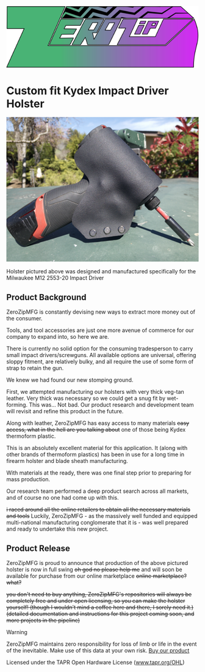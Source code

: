 <img src="../../zerozip_logo_final.svg" />

# Custom fit Kydex Impact Driver Holster

<div align="center">
  <kbd>
    <img src=".././images/IMG_2704.jpg" />
  </kbd>
</div>

Holster pictured above was designed and manufactured specifically for the Milwaukee M12 2553-20 Impact Driver

## Product Background

ZeroZipMFG is constantly devising new ways to extract more money out of the consumer.

Tools, and tool accessories are just one more avenue of commerce for our company to expand into, so here we are.

There is currently no solid option for the consuming tradesperson to carry small impact drivers/screwguns. All available options are universal, offering sloppy fitment, are relatively bulky, and all require the use of some form of strap to retain the gun.

We knew we had found our new stomping ground.

First, we attempted manufacturing our holsters with very thick veg-tan leather. Very thick was necessary so we could get a snug fit by wet-forming. This was... Not bad. Our product research and development team will revisit and refine this product in the future. 

Along with leather, ZeroZipMFG has easy access to many materials ~~easy access, what in the hell are you talking about~~ one of those being Kydex thermoform plastic.

This is an absolutely excellent material for this application. It (along with other brands of thermoform plastics) has been in use for a long time in firearm holster and blade sheath manufacturing.

With materials at the ready, there was one final step prior to preparing for mass production.

Our research team performed a deep product search across all markets, and of course no one had come up with this.

~~i raced around all the online retailers to obtain all the necessary materials and tools~~ Luckily, ZeroZipMFG - as the massively well funded and equipped multi-national manufacturing conglomerate that it is - was well prepared and ready to undertake this new project.

## Product Release

ZeroZipMFG is proud to announce that production of the above pictured holster is now in full swing ~~oh god no please help me~~ and will soon be available for purchase from our online marketplace ~~online marketplace? what?~~ 

~~you don't need to buy anything, ZeroZipMFG's repositories will always be completely free and under open licensing, so you can make the holster yourself! (though I wouldn't mind a coffee here and there, I sorely need it.) (detailed documentation and instructions for this project coming soon, and more projects in the pipeline)~~

>[!WARNING]
>ZeroZipMFG maintains zero responsibility for loss of limb or life in the event of the inevitable. Make use of this data at your own risk. [Buy our product](https://github.com/ZeroZipMFG)

Licensed under the TAPR Open Hardware License (www.tapr.org/OHL)
